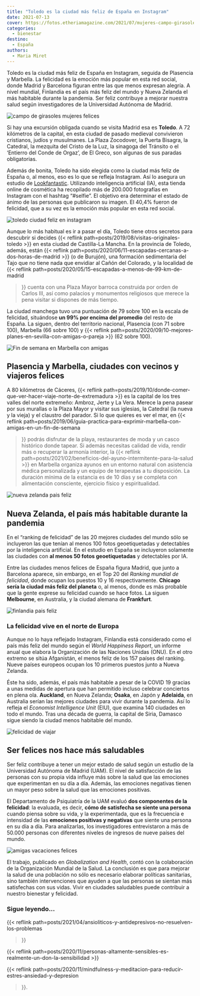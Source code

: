 ```yaml
---
title: "Toledo es la ciudad más feliz de España en Instagram"
date: 2021-07-13
cover: https://fotos.etheriamagazine.com/2021/07/mujeres-campo-girasoles.jpg
categories: 
  - bienestar
destino: 
  - España
authors: 
  - Maria Miret
---
```


Toledo es la ciudad más feliz de España en Instagram, seguida de Plasencia y Marbella. La felicidad es la emoción más popular en esta red social, donde Madrid y Barcelona figuran entre las que menos expresan alegría. A nivel mundial, Finlandia es el país más feliz del mundo y Nueva Zelanda el más habitable durante la pandemia. Ser feliz contribuye a mejorar nuestra salud según investigadores de la Universidad Autónoma de Madrid.

![campo de girasoles mujeres felices](https://fotos.etheriamagazine.com/2021/07/mujeres-campo-girasoles.jpg "Los usuarios de Instagram demuestran mayor grado de alegría en algunos destinos. © Antonio Visalli")

Si hay una excursión obligada cuando se visita Madrid esa es **Toledo**. A 72 kilómetros 
de la capital, en esta ciudad de pasado medieval convivieron cristianos, judíos y 
musulmanes. La Plaza Zocodover, la Puerta Bisagra, la Catedral, la mezquita del Cristo 
de la Luz, la sinagoga del Tránsito o el ‘Entierro del Conde de Orgaz’, de El Greco, son 
algunas de sus paradas obligatorias. 

Además de bonita, Toledo ha sido elegida como la ciudad más feliz de España o, al menos, 
eso es lo que se refleja Instagram. Así lo asegura un estudio de 
[Lookfantastic](https://www.lookfantastic.es/). Utilizando inteligencia artificial (IA), 
esta tienda online de cosmética ha recopilado más de 200.000 fotografías en Instagram 
con el hashtag “#selfie”. El objetivo era determinar el estado de ánimo de las personas 
que publicaron su imagen. El 40,4% fueron de felicidad, que a su vez es la emoción más 
popular en esta red social. 

![toledo ciudad feliz en instagram](https://fotos.etheriamagazine.com/2021/07/toledo-ciudad-feliz.jpg "Toledo es la ciudad que más felicidad genera en Instagram. © Miguel Ángel Sanz")

Aunque lo más habitual es ir a pasar el día, Toledo tiene otros secretos para descubrir 
si decides {{< reflink path=posts/2019/08/visitas-originales-toledo >}} en esta ciudad 
de Castilla-La Mancha. En la provincia de Toledo, además, están {{< reflink 
path=posts/2020/06/11-escapadas-cercanas-a-dos-horas-de-madrid >}} (o de Burujón), una 
formación sedimentaria del Tajo que no tiene nada que envidiar al Cañón del Colorado, y 
la localidad de {{< reflink path=posts/2020/05/15-escapadas-a-menos-de-99-km-de-madrid 
>}} cuenta con una Plaza Mayor barroca construida por orden de Carlos III, así como 
palacios y monumentos religiosos que merece la pena visitar si dispones de más tiempo. 

La ciudad manchega tuvo una puntuación de 79 sobre 100 en la escala de felicidad, 
situándose **un 99% por encima del promedio** del resto de España. La siguen, dentro del 
territorio nacional, Plasencia (con 71 sobre 100), Marbella (66 sobre 100) y {{< reflink 
path=posts/2020/09/10-mejores-planes-en-sevilla-con-amigas-o-pareja >}} (62 sobre 100). 

![Fin de semana en Marbella con amigas](https://fotos.etheriamagazine.com/2019/06/marbella-casco-historico.jpg "Macetas en el casco histórico de Marbella.")

## Plasencia y Marbella, ciudades con vecinos y viajeros felices

A 80 kilómetros de Cáceres, {{< reflink 
path=posts/2019/10/donde-comer-que-ver-hacer-viaje-norte-de-extremadura >}} es la 
capital de los tres valles del norte extremeño: Ambroz, Jerte y La Vera. Merece la pena 
pasear por sus murallas o la Plaza Mayor y visitar sus iglesias, la Catedral (la nueva y 
la vieja) y el claustro del parador. Si lo que quieres es ver el mar, en {{< reflink 
path=posts/2019/06/guia-practica-para-exprimir-marbella-con-amigas-en-un-fin-de-semana 
>}} podrás disfrutar de la playa, restaurantes de moda y un casco histórico donde 
tapear. Si además necesitas calidad de vida, rendir más o recuperar la armonía interior, 
la {{< reflink path=posts/2021/02/beneficios-del-ayuno-intermitente-para-la-salud >}} en 
Marbella organiza ayunos en un entorno natural con asistencia médica personalizada y un 
equipo de terapeutas a tu disposición. La duración mínima de la estancia es de 10 días y 
se completa con alimentación consciente, ejercicio físico y espiritualidad. 

![nueva zelanda pais feliz](https://fotos.etheriamagazine.com/2021/07/felicidad-nueva-zelanda.jpg "Nueva Zelanda, el país más habitable en tiempos de pandemia. © Mike Swigunski")

## Nueva Zelanda, el país más habitable durante la pandemia

En el “ranking de felicidad” de las 20 mejores ciudades del mundo sólo se incluyeron las 
que tenían al menos 100 fotos geoetiquetadas y detectables por la inteligencia 
artificial. En el estudio en España se incluyeron solamente las ciudades con **al menos 
50 fotos geoetiquetadas** y detectables por IA. 

Entre las ciudades menos felices de España figura Madrid, que junto a Barcelona aparece, 
sin embargo, en el Top 20 del _Ranking mundial de felicidad_, donde ocupan los puestos 
10 y 16 respectivamente. **Chicago sería la ciudad más feliz del planeta** o, al menos, 
donde es más probable que la gente exprese su felicidad cuando se hace fotos. La siguen 
**Melbourne**, en Australia, y la ciudad alemana de **Frankfurt**. 

![finlandia pais feliz](https://fotos.etheriamagazine.com/2021/07/finlandia-destino-feliz.jpg "Finlandia suele ocupar el primer puesto en países felices. © Tommaso Fornoni")

### La felicidad vive en el norte de Europa

Aunque no lo haya reflejado Instagram, Finlandia está considerado como el país más feliz 
del mundo según el _World Happiness Report_, un informe anual que elabora la 
Organización de las Naciones Unidas (ONU). En el otro extremo se sitúa Afganistán, el 
menos feliz de los 157 países del ranking. Nueve países europeos ocupan los 10 primeros 
puestos junto a Nueva Zelanda. 

Éste ha sido, además, el país más habitable a pesar de la COVID 19 gracias a unas 
medidas de apertura que han permitido incluso celebrar conciertos en plena ola. 
**Auckland**, en Nueva Zelanda; **Osaka**, en Japón y **Adelaida**, en Australia serían 
las mejores ciudades para vivir durante la pandemia. Así lo refleja el _Economist 
Intelligence Unit_ (EIU), que examina 140 ciudades en todo el mundo. Tras una década de 
guerra, la capital de Siria, Damasco sigue siendo la ciudad menos habitable del mundo. 

![felicidad de viajar](https://fotos.etheriamagazine.com/2021/07/vacaciones-felicidad.jpg "Es importante estar satisfechos con nuestra vida para no padecer enfermedades. © Artem Beliaikin")

## Ser felices nos hace más saludables

Ser feliz contribuye a tener un mejor estado de salud según un estudio de la Universidad 
Autónoma de Madrid (UAM). El nivel de satisfacción de las personas con su propia vida 
influye más sobre la salud que las emociones que experimentan en su día a día. Además, 
las emociones negativas tienen un mayor peso sobre la salud que las emociones positivas. 

El Departamento de Psiquiatría de la UAM evaluó **dos componentes de la felicidad**: la 
evaluada, es decir, **cómo de satisfecha se siente una persona** cuando piensa sobre su 
vida, y la experimentada, que es la frecuencia e intensidad de las **emociones positivas 
y negativas** que siente una persona en su día a día. Para analizarlas, los 
investigadores entrevistaron a más de 50.000 personas con diferentes niveles de ingresos 
de nueve países del mundo. 

![amigas vacaciones felices](https://fotos.etheriamagazine.com/2021/07/viaje-felicidad.jpg "La felicidad tiene dos componentes: autosatisfacción y emociones positivas. © Courtney Cook")

El trabajo, publicado en _Globalization and Health_, contó con la colaboración de la 
Organización Mundial de la Salud. La conclusión es que para mejorar la salud de una 
población no sólo es necesario elaborar políticas sanitarias, sino también 
intervenciones que ayuden a que las personas se sientan más satisfechas con sus vidas. 
Vivir en ciudades saludables puede contribuir a nuestro bienestar y felicidad. 

### Sigue leyendo...

{{< reflink path=posts/2021/04/ansioliticos-y-antidepresivos-no-resuelven-los-problemas 
>}} 

{{< reflink 
path=posts/2020/11/personas-altamente-sensibles-es-realmente-un-don-la-sensibilidad >}} 

{{< reflink 
path=posts/2020/11/mindfulness-y-meditacion-para-reducir-estres-ansiedad-y-depresion 
>}}.

